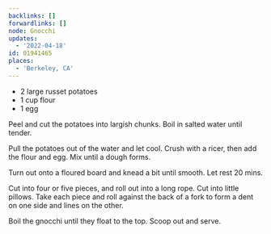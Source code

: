 ```yaml
---
backlinks: []
forwardlinks: []
node: Gnocchi
updates:
  - '2022-04-18'
id: 01941465
places:
  - 'Berkeley, CA'
---
```

- 2 large russet potatoes 
- 1 cup flour
- 1 egg

Peel and cut the potatoes into largish chunks. Boil in salted water until tender. 

Pull the potatoes out of the water and let cool. Crush with a ricer, then add the flour and egg. Mix until a dough forms. 

Turn out onto a floured board and knead a bit until smooth. Let rest 20 mins. 

Cut into four or five pieces, and roll out into a long rope. Cut into little pillows. Take each piece and roll against the back of a fork to form a dent on one side and lines on the other. 

Boil the gnocchi until they float to the top. Scoop out and serve. 
